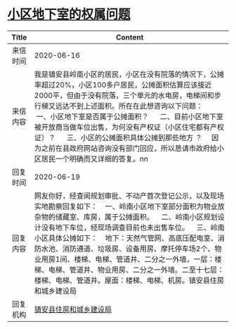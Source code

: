 # <a href="http://www.shangluo.gov.cn/zmhd/ldxxxx.jsp?urltype=leadermail.LeaderMailContentUrl&wbtreeid=1112&leadermailid=6042">小区地下室的权属问题</a>
| Title |                                                                                                                                Content                                                                                                                                |
|:-----:|-----------------------------------------------------------------------------------------------------------------------------------------------------------------------------------------------------------------------------------------------------------------------|
| 来信时间  | 2020-06-16                                                                                                                                                                                                                                                            |
| 来信内容  | 我是镇安县岭南小区的居民，小区在没有院落的情况下，公摊率超过20%，小区100多户居民，公摊面积估算应该接近2000平，但由于没有院落，三个单元的水电房，电梯间和步行梯又远达不到上述面积。所在在此想咨询以下问题：     一、小区地下室是否属于公摊面积？      二、目前小区地下室被开放商当做车位出售，为何没有产权证（小区住宅都有产权证）？      三、小区的公摊面积具体公摊到那些地方 ？     因为之前在县政府网站咨询没有部门回应，所以恳请市政府给小区居民一个明确而又详细的答复。nn              |
| 回复时间  | 2020-06-19                                                                                                                                                                                                                                                            |
| 回复内容  | 网友你好，经查阅规划审批、不动产首次登记公示，以及现场实地勘察回复如下：    一、岭南小区地下室部分面积为物业放杂物的储藏室、库房，属于公摊面积。    二、岭南小区规划设计没有地下车位，经现场调查目前也未出售车位。    三、岭南小区具体公摊如下：    地下：天然气管网、高底压配电室、消防水池、消防通道、垃圾房、设备用房、摩托停车场2个、物业用房1间、楼梯、电梯、管道井、二分之一外墙，一层：楼梯、电梯、管道井、物业用房、二分之一外墙。二至十七层：楼梯、电梯、管道井。屋面：楼梯、电梯、机房。镇安县住房和城乡建设局 |
| 回复机构  | <a href="../../categories/agencies/镇安县住房和城乡建设局.md">镇安县住房和城乡建设局</a>                                                                                                                                                                                                      |